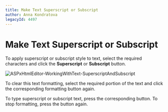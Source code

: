 ```yaml
---
title: Make Text Superscript or Subscript
author: Anna Kondratova
legacyId: 4497
---
```

# Make Text Superscript or Subscript
To apply superscript or subscript style to text, select the required characters and click the **Superscript** or **Subscript** button.

![ASPxHtmlEditor-WorkingWithText-SuperscriptAndSubscript](../../../images/img7419.png)

To clear this text formatting, select the required portion of the text and click the corresponding formatting button again.

To type superscript or subscript text, press the corresponding button. To stop formatting, press the button again.